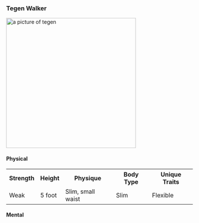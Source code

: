 ### Tegen Walker
<img src="https://i.imgur.com/KoLVnc9.png" alt="a picture of tegen" height="350">

#### Physical
<table class="tg">
  <tr>
    <th class="tg-0pky">Strength<br></th>
    <th class="tg-0pky">Height</th>
    <th class="tg-0pky">Physique</th>
    <th class="tg-0pky">Body Type</th>
    <th class="tg-0pky">Unique Traits</th>
  </tr>
  <tr>
    <td class="tg-0pky">Weak</td>
    <td class="tg-0pky">5 foot</td>
    <td class="tg-0pky">Slim, small waist<br></td>
    <td class="tg-0pky">Slim</td>
    <td class="tg-0pky">Flexible</td>
  </tr>
</table>

#### Mental
